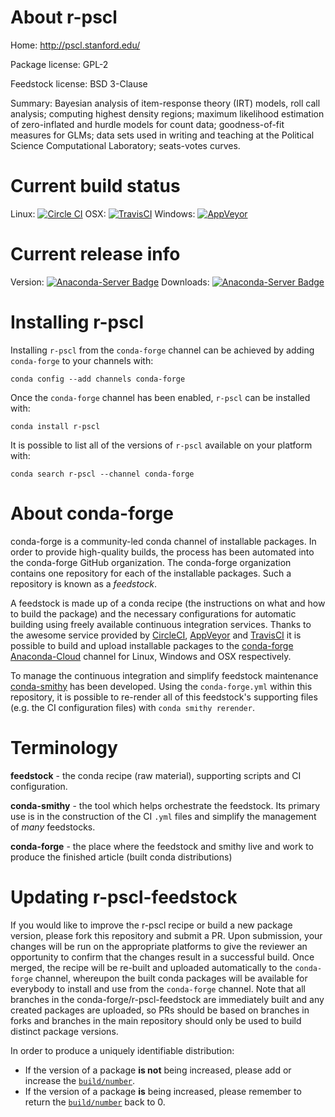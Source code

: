 About r-pscl
============

Home: http://pscl.stanford.edu/

Package license: GPL-2

Feedstock license: BSD 3-Clause

Summary: Bayesian analysis of item-response theory (IRT) models, roll call analysis; computing highest density regions; maximum likelihood estimation of zero-inflated and hurdle models for count data; goodness-of-fit measures for GLMs; data sets used in writing and teaching at the Political Science Computational Laboratory; seats-votes curves.



Current build status
====================

Linux: [![Circle CI](https://circleci.com/gh/conda-forge/r-pscl-feedstock.svg?style=shield)](https://circleci.com/gh/conda-forge/r-pscl-feedstock)
OSX: [![TravisCI](https://travis-ci.org/conda-forge/r-pscl-feedstock.svg?branch=master)](https://travis-ci.org/conda-forge/r-pscl-feedstock)
Windows: [![AppVeyor](https://ci.appveyor.com/api/projects/status/github/conda-forge/r-pscl-feedstock?svg=True)](https://ci.appveyor.com/project/conda-forge/r-pscl-feedstock/branch/master)

Current release info
====================
Version: [![Anaconda-Server Badge](https://anaconda.org/conda-forge/r-pscl/badges/version.svg)](https://anaconda.org/conda-forge/r-pscl)
Downloads: [![Anaconda-Server Badge](https://anaconda.org/conda-forge/r-pscl/badges/downloads.svg)](https://anaconda.org/conda-forge/r-pscl)

Installing r-pscl
=================

Installing `r-pscl` from the `conda-forge` channel can be achieved by adding `conda-forge` to your channels with:

```
conda config --add channels conda-forge
```

Once the `conda-forge` channel has been enabled, `r-pscl` can be installed with:

```
conda install r-pscl
```

It is possible to list all of the versions of `r-pscl` available on your platform with:

```
conda search r-pscl --channel conda-forge
```


About conda-forge
=================

conda-forge is a community-led conda channel of installable packages.
In order to provide high-quality builds, the process has been automated into the
conda-forge GitHub organization. The conda-forge organization contains one repository
for each of the installable packages. Such a repository is known as a *feedstock*.

A feedstock is made up of a conda recipe (the instructions on what and how to build
the package) and the necessary configurations for automatic building using freely
available continuous integration services. Thanks to the awesome service provided by
[CircleCI](https://circleci.com/), [AppVeyor](http://www.appveyor.com/)
and [TravisCI](https://travis-ci.org/) it is possible to build and upload installable
packages to the [conda-forge](https://anaconda.org/conda-forge)
[Anaconda-Cloud](http://docs.anaconda.org/) channel for Linux, Windows and OSX respectively.

To manage the continuous integration and simplify feedstock maintenance
[conda-smithy](http://github.com/conda-forge/conda-smithy) has been developed.
Using the ``conda-forge.yml`` within this repository, it is possible to re-render all of
this feedstock's supporting files (e.g. the CI configuration files) with ``conda smithy rerender``.


Terminology
===========

**feedstock** - the conda recipe (raw material), supporting scripts and CI configuration.

**conda-smithy** - the tool which helps orchestrate the feedstock.
                   Its primary use is in the construction of the CI ``.yml`` files
                   and simplify the management of *many* feedstocks.

**conda-forge** - the place where the feedstock and smithy live and work to
                  produce the finished article (built conda distributions)


Updating r-pscl-feedstock
=========================

If you would like to improve the r-pscl recipe or build a new
package version, please fork this repository and submit a PR. Upon submission,
your changes will be run on the appropriate platforms to give the reviewer an
opportunity to confirm that the changes result in a successful build. Once
merged, the recipe will be re-built and uploaded automatically to the
`conda-forge` channel, whereupon the built conda packages will be available for
everybody to install and use from the `conda-forge` channel.
Note that all branches in the conda-forge/r-pscl-feedstock are
immediately built and any created packages are uploaded, so PRs should be based
on branches in forks and branches in the main repository should only be used to
build distinct package versions.

In order to produce a uniquely identifiable distribution:
 * If the version of a package **is not** being increased, please add or increase
   the [``build/number``](http://conda.pydata.org/docs/building/meta-yaml.html#build-number-and-string).
 * If the version of a package **is** being increased, please remember to return
   the [``build/number``](http://conda.pydata.org/docs/building/meta-yaml.html#build-number-and-string)
   back to 0.

